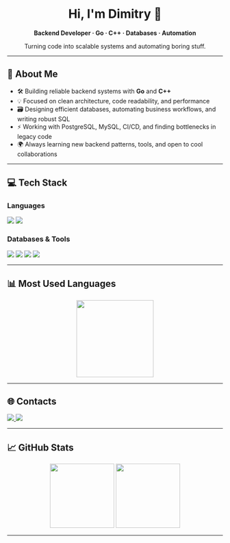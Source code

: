 <div align="center">
  <h1>Hi, I'm Dimitry 👋</h1>
  <p><b>Backend Developer · Go · C++ · Databases · Automation</b></p>
  <p>Turning code into scalable systems and automating boring stuff.</p>
</div>

---

## 🚀 About Me

- 🛠️ Building reliable backend systems with <b>Go</b> and <b>C++</b>
- 💡 Focused on clean architecture, code readability, and performance
- 🗃️ Designing efficient databases, automating business workflows, and writing robust SQL
- ⚡ Working with PostgreSQL, MySQL, CI/CD, and finding bottlenecks in legacy code
- 🌍 Always learning new backend patterns, tools, and open to cool collaborations

---

## 💻 Tech Stack

### Languages

<p>
  <img src="https://img.shields.io/badge/C++-00599C?logo=c%2B%2B&logoColor=white&style=for-the-badge" />
  <img src="https://img.shields.io/badge/Go-00ADD8?logo=go&logoColor=white&style=for-the-badge" />

</p>

### Databases & Tools

<p>
  <img src="https://img.shields.io/badge/PostgreSQL-316192?logo=postgresql&logoColor=white&style=for-the-badge" />
  <img src="https://img.shields.io/badge/MySQL-4479A1?logo=mysql&logoColor=white&style=for-the-badge" />
  <img src="https://img.shields.io/badge/CMake-008FBA?logo=cmake&logoColor=white&style=for-the-badge" />
  <img src="https://img.shields.io/badge/CI/CD-blue?style=for-the-badge" />
</p>

---

## 📊 Most Used Languages

<div align="center">
  <img src="https://github-readme-stats.vercel.app/api/top-langs/?username=k1lls3x&theme=catppuccin_mocha&hide_border=true&layout=compact&size_weight=2&count_weight=2" height="180"/>
</div>

---

## 🌐 Contacts

<p>
  <a href="mailto:takesxq77@gmail.com">
    <img src="https://img.shields.io/badge/Email-D14836?logo=gmail&logoColor=white&style=for-the-badge">
  </a>
  <a href="https://t.me/k1llasx">
    <img src="https://img.shields.io/badge/Telegram-2CA5E0?logo=telegram&logoColor=white&style=for-the-badge">
  </a>
</p>

---

## 📈 GitHub Stats

<p align="center">
  <img src="https://github-readme-stats.vercel.app/api?username=k1lls3x&theme=catppuccin_mocha&hide_border=true&include_all_commits=true&count_private=true" height="150"/>
  <img src="https://nirzak-streak-stats.vercel.app/?user=k1lls3x&theme=catppuccin_mocha&hide_border=true" height="150"/>
</p>

---

